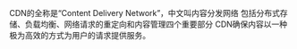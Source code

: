 CDN的全称是“Content Delivery Network”，中文叫内容分发网络
包括分布式存储、负载均衡、网络请求的重定向和内容管理四个重要部分
CDN确保内容以一种极为高效的方式为用户的请求提供服务。
